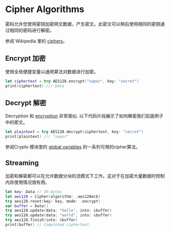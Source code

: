 # Cipher Algorithms

密码允许您使用密钥加密明文数据，产生密文。此密文可以稍后使用相同的密钥通过相同的密码进行解密。

参阅 Wikipedia 里的 [ciphers](https://en.wikipedia.org/wiki/Cipher)。

## Encrypt 加密

使用全局便捷变量以通用算法对数据进行加密。

```swift
let ciphertext = try AES128.encrypt("vapor", key: "secret")
print(ciphertext) /// Data
```

## Decrypt 解密

Decryption 和 [encryption](#encrypt) 非常类似. 以下代码片段展示了如何解密我们前面例子中的密文。

```swift
let plaintext = try AES128.decrypt(ciphertext, key: "secret")
print(plaintext) /// "vapor"
```

参阅Crypto 模块里的 [global variables](https://api.vapor.codes/crypto/latest/Crypto/Global%20Variables.html#/Ciphers) 的一系列可用的cipher算法。

## Streaming

加密和解密都可以在允许数据分块的流模式下工作。这对于在加密大量数据时控制内存使用情况很有用。

```swift
let key: Data // 16-bytes
let aes128 = Cipher(algorithm: .aes128ecb)
try aes128.reset(key: key, mode: .encrypt)
var buffer = Data()
try aes128.update(data: "hello", into: &buffer)
try aes128.update(data: "world", into: &buffer)
try aes128.finish(into: &buffer)
print(buffer) // Completed ciphertext
```